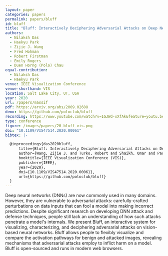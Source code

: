 ```yaml
---
layout: paper
categories: papers
permalink: papers/bluff
id: bluff
title: "Bluff: Interactively Deciphering Adversarial Attacks on Deep Neural Networks"
authors:
  - Nilaksh Das
  - Haekyu Park
  - Zijie J. Wang
  - Fred Hohman
  - Robert Firstman
  - Emily Rogers
  - Duen Horng (Polo) Chau
equal-contribution:
  - Nilaksh Das
  - Haekyu Park
venue: IEEE Visualization Conference
venue-shorthand: VIS
location: Salt Lake City, UT, USA
year: 2020
url: /papers/massif
pdf: https://arxiv.org/abs/2009.02608
demo: https://github.com/poloclub/bluff
recording: https://www.youtube.com/watch?v=1GJWd-xXfAk&feature=youtu.be&ab_channel=IEEEVisConference2020
type: conference
figure: /images/papers/20-bluff-vis.png
doi: "10.1109/VIS47514.2020.00061"
bibtex: |-

  @inproceedings{das2020bluff,
      title={Bluff: Interactively Deciphering Adversarial Attacks on Deep Neural Networks},
      author={Wang, Zijie J. and Turko, Robert and Shaikh, Omar and Park, Haekyu and Das, Nilaksh and Hohman, Fred and Kahng, Minsuk and Chau, Duen Horng (Polo)},
      booktitle={IEEE Visualization Conference (VIS)},
      publisher={IEEE},
      year={2020},
      doi={10.1109/VIS47514.2020.00061},
      url={https://github.com/poloclub/bluff}
  }
---
```


Deep neural networks (DNNs) are now commonly used in many domains.
However, they are vulnerable to adversarial attacks: carefully-crafted perturbations on data inputs that can fool a model into making incorrect predictions. 
Despite significant research on developing DNN attack and defense techniques, people still lack an understanding of how such attacks penetrate a model's internals.
We present Bluff, an interactive system for visualizing, characterizing, and deciphering adversarial attacks on vision-based neural networks.
Bluff allows people to flexibly visualize and compare the activation pathways for benign and attacked images, revealing mechanisms that adversarial attacks employ to inflict harm on a model.
Bluff is open-sourced and runs in modern web browsers.
